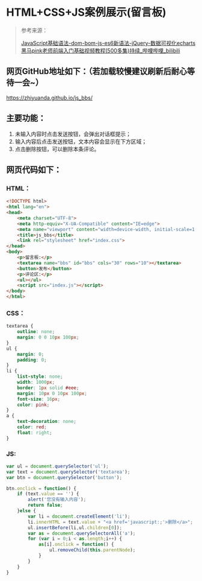 # HTML+CSS+JS案例展示(留言板)
>  参考来源：
>
> [JavaScript基础语法-dom-bom-js-es6新语法-jQuery-数据可视化echarts黑马pink老师前端入门基础视频教程(500多集)持续_哔哩哔哩_bilibili](https://www.bilibili.com/video/BV1Sy4y1C7ha?p=234&spm_id_from=pageDriver)

## 网页GitHub地址如下：（若加载较慢建议刷新后耐心等待一会~）

https://zhiyuanda.github.io/js_bbs/

## 主要功能：

1. 未输入内容时点击发送按钮，会弹出对话框提示；
2. 输入内容后点击发送按钮，文本内容会显示在下方区域；
3. 点击删除按钮，可以删除本条评论。

## 网页代码如下：

### HTML：

```html
<!DOCTYPE html>
<html lang="en">
<head>
    <meta charset="UTF-8">
    <meta http-equiv="X-UA-Compatible" content="IE=edge">
    <meta name="viewport" content="width=device-width, initial-scale=1.0">
    <title>js_bbs</title>
    <link rel="stylesheet" href="index.css">
</head>
<body>
    <p>留言板:</p>
    <textarea name="bbs" id="bbs" cols="30" rows="10"></textarea>
    <button>发布</button>
    <p>评论区:</p>
    <ul></ul>
    <script src="index.js"></script>
</body>
</html>
```


### CSS：

```css
textarea {
    outline: none;
    margin: 0 0 10px 100px;
}
ul {
    margin: 0;
    padding: 0;
}
li {
    list-style: none;
    width: 1000px;
    border: 1px solid #eee;
    margin: 10px 0 10px 100px;
    font-size: 16px;
    color: pink;
}
a {
    text-decoration: none;
    color: red;
    float: right;
}
```


### JS:

```javascript
var ul = document.querySelector('ul');
var text = document.querySelector('textarea');
var btn = document.querySelector('button');

btn.onclick = function() {
    if (text.value == '') {
        alert('您没有输入内容');
        return false;
    }else {
        var li = document.createElement('li');
        li.innerHTML = text.value + "<a href='javascript:;'>删除</a>";
        ul.insertBefore(li,ul.children[0]);
        var as = document.querySelectorAll('a');
        for (var i = 0;i < as.length;i++) {
            as[i].onclick = function() {
                ul.removeChild(this.parentNode);
            }
        }
    }
}
```

